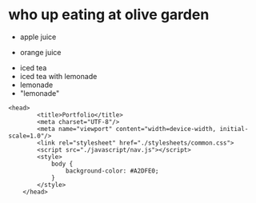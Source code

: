 # who up eating at olive garden
- apple juice
* orange juice
+ iced tea
+ iced tea with lemonade
+ lemonade
+ "lemonade"

```
<head>
        <title>Portfolio</title>
        <meta charset="UTF-8"/>
        <meta name="viewport" content="width=device-width, initial-scale=1.0"/>
        <link rel="stylesheet" href="./stylesheets/common.css">
        <script src="./javascript/nav.js"></script>
        <style>
            body {
                background-color: #A2DFE0;
            }
        </style>
    </head>